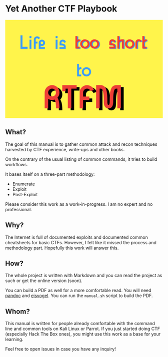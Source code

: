 # Yet Another CTF Playbook

![](tooshorttortfm.png)

## What?

The goal of this manual is to gather common attack and recon techniques
harvested by CTF experience, write-ups and other books.

On the contrary of the usual listing of common commands, it tries to build
workflows.

It bases itself on a three-part methodology:

* Enumerate
* Exploit
* Post-Exploit

Please consider this work as a work-in-progress. I am no expert and no
professional.

## Why?

The Internet is full of documented exploits and documented common cheatsheets
for basic CTFs. However, I felt like it missed the process and methodology part.  Hopefully this work will answer this.

## How?

The whole project is written with Markdown and you can read the project as such
or get the online version (soon).

You can build a PDF as well for a more comfortable read. You will need [pandoc]() and [eisvogel](https://github.com/Wandmalfarbe/pandoc-latex-template). You can run the `manual.sh` script to build the PDF.

## Whom?

This manual is written for people already comfortable with the command line and
common tools on Kali Linux or Parrot. If you just started doing CTF (especially
Hack The Box ones), you might use this work as a base for your learning.

Feel free to open issues in case you have any inquiry!
